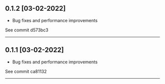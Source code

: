 
## 0.1.2 [03-02-2022]

* Bug fixes and performance improvements

See commit d573bc3

---

## 0.1.1 [03-02-2022]

* Bug fixes and performance improvements

See commit ca81132

---
